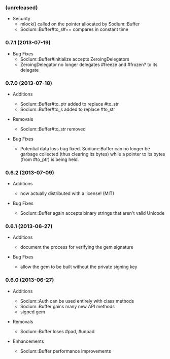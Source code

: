 
### (unreleased)

- Security
  * mlock() called on the pointer allocated by Sodium::Buffer
  * Sodium::Buffer#to_s#== compares in constant time

### 0.7.1 (2013-07-19)

- Bug Fixes
  * Sodium::Buffer#initialize accepts ZeroingDelegators
  * ZeroingDelegator no longer delegates #freeze and #frozen? to its
    delegate

### 0.7.0 (2013-07-18)

- Additions
  * Sodium::Buffer#to_ptr added to replace #to_str
  * Sodium::Buffer#to_s added to replace #to_str

- Removals
  * Sodium::Buffer#to_str removed

- Bug Fixes
  * Potential data loss bug fixed. Sodium::Buffer can no longer be
    garbage collected (thus clearing its bytes) while a pointer to its
    bytes (from #to_ptr) is being held.

### 0.6.2 (2013-07-09)

- Additions
  * now actually distributed with a license! (MIT)

- Bug Fixes
  * Sodium::Buffer again accepts binary strings that aren't valid Unicode

### 0.6.1 (2013-06-27)

- Additions
  * document the process for verifying the gem signature

- Bug Fixes
  * allow the gem to be built without the private signing key

### 0.6.0 (2013-06-27)

- Additions
  * Sodium::Auth can be used entirely with class methods
  * Sodium::Buffer gains many new API methods
  * signed gem

- Removals
  * Sodium::Buffer loses #pad, #unpad

- Enhancements
  * Sodium::Buffer performance improvements